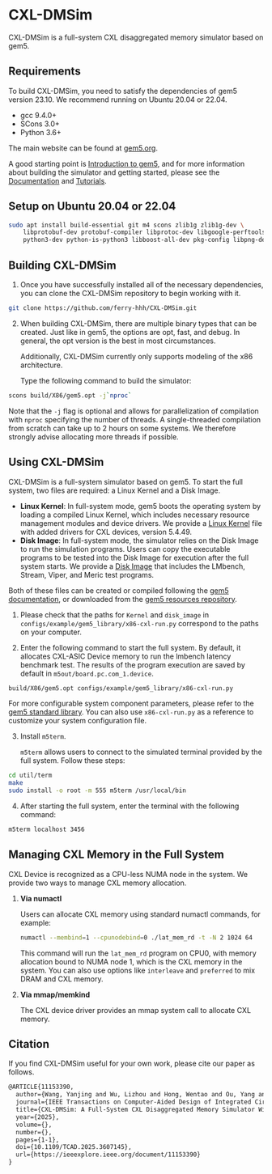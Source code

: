 # CXL-DMSim

CXL-DMSim is a full-system CXL disaggregated memory simulator based on gem5.

## Requirements

To build CXL-DMSim, you need to satisfy the dependencies of gem5 version 23.10. We recommend running on Ubuntu 20.04 or 22.04.

- gcc 9.4.0+
- SCons 3.0+
- Python 3.6+

The main website can be found at [gem5.org](http://www.gem5.org/).

A good starting point is [Introduction to gem5](http://www.gem5.org/Introduction), and for more information about building the simulator and getting started, please see the [Documentation](http://www.gem5.org/Documentation) and [Tutorials](http://www.gem5.org/Tutorials).

## Setup on Ubuntu 20.04 or 22.04

```bash
sudo apt install build-essential git m4 scons zlib1g zlib1g-dev \
    libprotobuf-dev protobuf-compiler libprotoc-dev libgoogle-perftools-dev \
    python3-dev python-is-python3 libboost-all-dev pkg-config libpng-dev
```

## Building CXL-DMSim

1. Once you have successfully installed all of the necessary dependencies, you can clone the CXL-DMSim repository to begin working with it.

```bash
git clone https://github.com/ferry-hhh/CXL-DMSim.git
```

2. When building CXL-DMSim, there are multiple binary types that can be created. Just like in gem5, the options are opt, fast, and debug. In general, the opt version is the best in most circumstances. 

   Additionally, CXL-DMSim currently only supports modeling of the x86 architecture.

   Type the following command to build the simulator:

```bash
scons build/X86/gem5.opt -j`nproc`
```

Note that the `-j` flag is optional and allows for parallelization of compilation with `nproc` specifying the number of threads. A single-threaded compilation from scratch can take up to 2 hours on some systems. We therefore strongly advise allocating more threads if possible.

## Using CXL-DMSim

CXL-DMSim is a full-system simulator based on gem5. To start the full system, two files are required: a Linux Kernel and a Disk Image.

- **Linux Kernel**: In full-system mode, gem5 boots the operating system by loading a compiled Linux Kernel, which includes necessary resource management modules and device drivers. We provide a [Linux Kernel](https://drive.google.com/drive/folders/1sxZBsedT19ntJdzN8MTkcbczMGXNXgrM?usp=sharing) file with added drivers for CXL devices, version 5.4.49.
- **Disk Image**: In full-system mode, the simulator relies on the Disk Image to run the simulation programs. Users can copy the executable programs to be tested into the Disk Image for execution after the full system starts. We provide a [Disk Image](https://drive.google.com/drive/folders/1sxZBsedT19ntJdzN8MTkcbczMGXNXgrM?usp=sharing) that includes the LMbench, Stream, Viper, and Meric test programs.

Both of these files can be created or compiled following the [gem5 documentation](https://www.gem5.org/documentation/general_docs/fullsystem/disks), or downloaded from the [gem5 resources repository](https://resources.gem5.org/).

1. Please check that the paths for `Kernel` and `disk_image` in `configs/example/gem5_library/x86-cxl-run.py` correspond to the paths on your computer.

2. Enter the following command to start the full system. By default, it allocates CXL-ASIC Device memory to run the lmbench latency benchmark test. The results of the program execution are saved by default in `m5out/board.pc.com_1.device`.

```bash
build/X86/gem5.opt configs/example/gem5_library/x86-cxl-run.py
```

For more configurable system component parameters, please refer to the [gem5 standard library](https://www.gem5.org/documentation/gem5-stdlib/overview). You can also use `x86-cxl-run.py` as a reference to customize your system configuration file.

3. Install `m5term`.

   `m5term` allows users to connect to the simulated terminal provided by the full system. Follow these steps:

```bash
cd util/term
make
sudo install -o root -m 555 m5term /usr/local/bin
```

4. After starting the full system, enter the terminal with the following command:

```bash
m5term localhost 3456
```

## Managing CXL Memory in the Full System

CXL Device is recognized as a CPU-less NUMA node in the system. We provide two ways to manage CXL memory allocation.

1. **Via numactl**

   Users can allocate CXL memory using standard numactl commands, for example:

   ```bash
   numactl --membind=1 --cpunodebind=0 ./lat_mem_rd -t -N 2 1024 64
   ```

   This command will run the `lat_mem_rd` program on CPU0, with memory allocation bound to NUMA node 1, which is the CXL memory in the system. You can also use options like `interleave` and `preferred` to mix DRAM and CXL memory.

2. **Via mmap/memkind**

   The CXL device driver provides an mmap system call to allocate CXL memory.

## Citation
If you find CXL-DMSim useful for your own work, please cite our paper as follows.
```tex
@ARTICLE{11153390,
  author={Wang, Yanjing and Wu, Lizhou and Hong, Wentao and Ou, Yang and Wang, Zicong and Gao, Sunfeng and Zhang, Jie and Ma, Sheng and Dong, Dezun and Qi, Xingyun and Lai, Mingche and Xiao, Nong},
  journal={IEEE Transactions on Computer-Aided Design of Integrated Circuits and Systems}, 
  title={CXL-DMSim: A Full-System CXL Disaggregated Memory Simulator With Comprehensive Silicon Validation}, 
  year={2025},
  volume={},
  number={},
  pages={1-1},
  doi={10.1109/TCAD.2025.3607145},
  url={https://ieeexplore.ieee.org/document/11153390}
}
```
